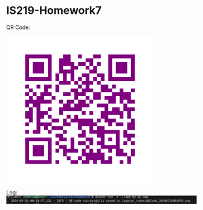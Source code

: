 # IS219-Homework7
QR Code:

![QR Code](/qr_codes/QRCode_20240326001856.png)


Log:
![Log Image](log.png)
